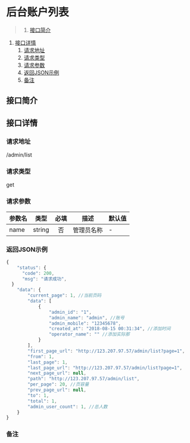 # 后台账户列表

>1. [接口简介](#接口简介 "接口简介")
1. [接口详情](#接口详情 "接口详情")
	1. [请求地址](#请求地址 "请求地址")
	1. [请求类型](#请求类型 "请求类型")
	1. [请求参数](#请求参数 "请求参数")
	1. [返回JSON示例](#返回JSON示例 "返回JSON示例")
	1. [备注](#备注 "备注")



## 接口简介


## 接口详情 

### 请求地址
/admin/list

### 请求类型
get

### 请求参数
| 参数名 | 类型 | 必填 | 描述 | 默认值 |
| --- | :---: | :---: | --- | --- |
| name | string | 否 | 管理员名称 | - |


### 返回JSON示例
```javascript
{
    "status": {
      "code": 200,
      "msg": "请求成功",
  }
    "data": {
        "current_page": 1, //当前页码
        "data": [
            {
                "admin_id": "1",
                "admin_name": "admin", //账号
                "admin_mobile": "12345678",
                "created_at": "2018-08-15 00:31:34", //添加时间
                "operator_name": "" //添加实际那
            }
        ],
        "first_page_url": "http://123.207.97.57/admin/list?page=1",
        "from": 1,
        "last_page": 1,
        "last_page_url": "http://123.207.97.57/admin/list?page=1",
        "next_page_url": null,
        "path": "http://123.207.97.57/admin/list",
        "per_page": 20, //页容量
        "prev_page_url": null,
        "to": 1,
        "total": 1,
        "admin_user_count": 1, //总人数
    }
}

```

### 备注